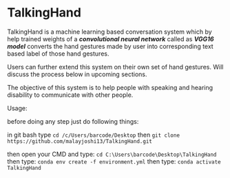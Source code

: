 # TalkingHand
TalkingHand is a machine learning based conversation system which by help trained weights of a ***convolutional neural network*** called as ***VGG16 model*** converts the hand gestures made by user into corresponding text based label of those hand gestures. 

Users can further extend this system on their own set of hand gestures. Will discuss the process below in upcoming sections.

The objective of this system is to help people with speaking and hearing disability to communicate with other people.

Usage:

before doing any step just do following things:

in git bash type ```cd /c/Users/barcode/Desktop```
then ```git clone https://github.com/malayjoshi13/TalkingHand.git```

then open your CMD and type: ```cd C:\Users\barcode\Desktop\TalkingHand```
then type: ```conda env create -f environment.yml```
then type: ```conda activate TalkingHand```







